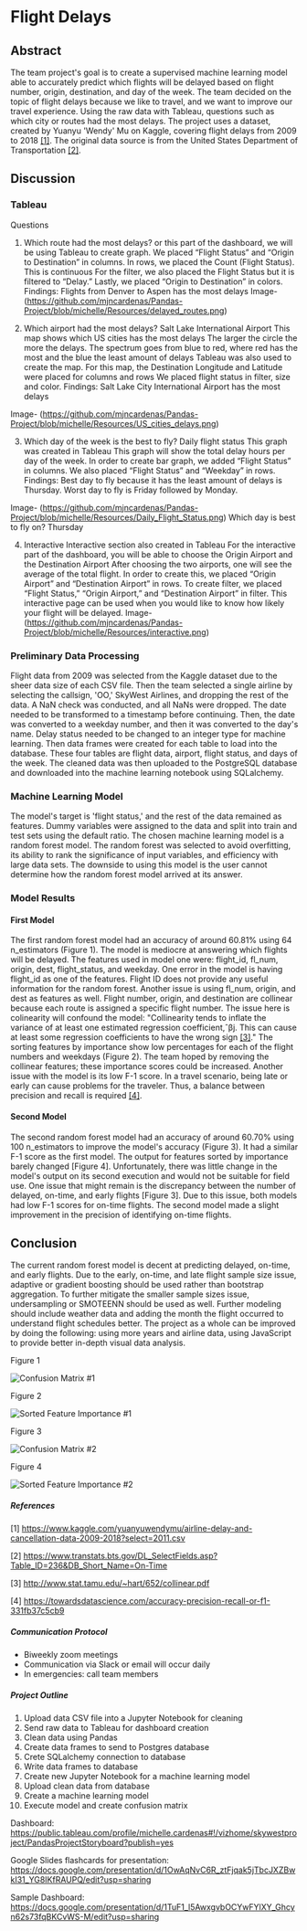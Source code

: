 # Flight Delays


## Abstract

The team project's goal is to create a supervised machine learning model able to accurately predict which flights will be delayed based on flight number, origin, destination, and day of the week. The team decided on the topic of flight delays because we like to travel, and we want to improve our travel experience. Using the raw data with Tableau, questions such as which city or routes had the most delays. The project uses a dataset, created by Yuanyu 'Wendy' Mu on Kaggle, covering flight delays from 2009 to 2018 [[1]](#1). The original data source is from the United States Department of Transportation [[2]](#2).


## Discussion


### Tableau
Questions
1. Which route had the most delays? 
or this part of the dashboard, we will be using Tableau to create graph.
We placed “Flight Status” and “Origin to Destination” in columns.
In rows, we placed the Count (Flight Status). This is continuous
For the filter, we also placed the Flight Status but it is filtered to “Delay.”
Lastly, we placed “Origin to Destination” in colors.
Findings: Flights from Denver to Aspen has the most delays
Image- (https://github.com/mjncardenas/Pandas-Project/blob/michelle/Resources/delayed_routes.png)

2. Which airport had the most delays? Salt Lake International Airport
This map shows which US cities has the most delays
The larger the circle the more the delays.
The spectrum goes from blue to red, where red has the most and the blue the least amount of delays
Tableau was also used to create the map.
For this map, the Destination Longitude and Latitude were placed for columns and rows
We placed flight status in filter, size and color.
Findings: Salt Lake City International Airport has the most delays 

Image- (https://github.com/mjncardenas/Pandas-Project/blob/michelle/Resources/US_cities_delays.png)

3. Which day of the week is the best to fly?
Daily flight status
This graph was created in Tableau
This graph will show the total delay hours per day of the week.
In order to create bar graph, we added “Flight Status” in columns.
We also placed “Flight Status” and “Weekday” in rows.
 Findings: Best day to fly because it has the least amount of delays is Thursday. Worst day to fly is Friday followed by Monday.

Image- (https://github.com/mjncardenas/Pandas-Project/blob/michelle/Resources/Daily_Flight_Status.png)
Which day is best to fly on? Thursday

4. Interactive
Interactive section also created in Tableau
For the interactive part of the dashboard, you will be able to choose the Origin Airport and the Destination Airport
After choosing the two airports, one will see the average of the total flight.
In order to create this, we placed “Origin Airport” and “Destination Airport” in rows.
To create filter, we placed “Flight Status,” “Origin Airport,” and “Destination Airport” in filter. 
This interactive page can be used when you would like to know how likely your flight will be delayed.
Image- (https://github.com/mjncardenas/Pandas-Project/blob/michelle/Resources/interactive.png)



### Preliminary Data Processing

Flight data from 2009 was selected from the Kaggle dataset due to the sheer data size of each CSV file. Then the team selected a single airline by selecting the callsign, 'OO,' SkyWest Airlines, and dropping the rest of the data. A NaN check was conducted, and all NaNs were dropped. The date needed to be transformed to a timestamp before continuing. Then, the date was converted to a weekday number, and then it was converted to the day's name. Delay status needed to be changed to an integer type for machine learning. Then data frames were created for each table to load into the database. These four tables are flight data, airport, flight status, and days of the week. The cleaned data was then uploaded to the PostgreSQL database and downloaded into the machine learning notebook using SQLalchemy.

### Machine Learning Model

The model's target is 'flight status,' and the rest of the data remained as features. Dummy variables were assigned to the data and split into train and test sets using the default ratio. The chosen machine learning model is a random forest model. The random forest was selected to avoid overfitting, its ability to rank the significance of input variables, and efficiency with large data sets. The downside to using this model is the user cannot determine how the random forest model arrived at its answer.

### Model Results

#### First Model

The first random forest model had an accuracy of around 60.81% using 64 n_estimators (Figure 1). The model is mediocre at answering which flights will be delayed. The features used in model one were: flight_id, fl_num, origin, dest, flight_status, and weekday. One error in the model is having flight_id as one of the features. Flight ID does not provide any useful information for the random forest. Another issue is using fl_num, origin, and dest as features as well. Flight number, origin, and destination are collinear because each route is assigned a specific flight number. The issue here is colinearity will confound the model: "Collinearity tends to inflate the variance of at least one estimated regression coefficient,ˆβj. This can cause at least some regression coefficients to have the wrong sign [[3]](#3)." The sorting features by importance show low percentages for each of the flight numbers and weekdays (Figure 2). The team hoped by removing the collinear features; these importance scores could be increased. Another issue with the model is its low F-1 score. In a travel scenario, being late or early can cause problems for the traveler. Thus, a balance between precision and recall is required [[4]](#4).

#### Second Model

The second random forest model had an accuracy of around 60.70% using 100 n_estimators to improve the model's accuracy (Figure 3). It had a similar F-1 score as the first model. The output for features sorted by importance barely changed [Figure 4]. Unfortunately, there was little change in the model's output on its second execution and would not be suitable for field use. One issue that might remain is the discrepancy between the number of delayed, on-time, and early flights [Figure 3]. Due to this issue, both models had low F-1 scores for on-time flights. The second model made a slight improvement in the precision of identifying on-time flights.


## Conclusion

The current random forest model is decent at predicting delayed, on-time, and early flights. Due to the early, on-time, and late flight sample size issue, adaptive or gradient boosting should be used rather than bootstrap aggregation. To further mitigate the smaller sample sizes issue, undersampling or SMOTEENN should be used as well. Further modeling should include weather data and adding the month the flight occurred to understand flight schedules better. The project as a whole can be improved by doing the following: using more years and airline data, using JavaScript to provide better in-depth visual data analysis.


Figure 1





![Confusion Matrix #1](https://github.com/mjncardenas/Pandas-Project/blob/max/Resources/images/random_forest_first_instance_confusion_matrix.png)







Figure 2





![Sorted Feature Importance #1](https://github.com/mjncardenas/Pandas-Project/blob/max/Resources/images/random_forest_first_instance_sorted_features.png)




Figure 3





![Confusion Matrix #2](https://github.com/mjncardenas/Pandas-Project/blob/max/Resources/images/random_forest_second_instance_confusion_matrix.png)







Figure 4



![Sorted Feature Importance #2](https://github.com/mjncardenas/Pandas-Project/blob/max/Resources/images/random_forest_second_instance_sorted_features.png)



##### References

<a id='1'>[1]</a>
https://www.kaggle.com/yuanyuwendymu/airline-delay-and-cancellation-data-2009-2018?select=2011.csv

<a id='2'>[2]</a>
https://www.transtats.bts.gov/DL_SelectFields.asp?Table_ID=236&DB_Short_Name=On-Time

<a id='3'>[3]</a>
http://www.stat.tamu.edu/~hart/652/collinear.pdf

<a id='4'>[4]</a>
https://towardsdatascience.com/accuracy-precision-recall-or-f1-331fb37c5cb9



##### Communication Protocol

* Biweekly zoom meetings
* Communication via Slack or email will occur daily
* In emergencies: call team members

##### Project Outline

1. Upload data CSV file into a Jupyter Notebook for cleaning
2. Send raw data to Tableau for dashboard creation
3. Clean data using Pandas
4. Create data frames to send to Postgres database
5. Crete SQLalchemy connection to database
6. Write data frames to database
7. Create new Jupyter Notebook for a machine learning model
8. Upload clean data from database
9. Create a machine learning model
10. Execute model and create confusion matrix

Dashboard: https://public.tableau.com/profile/michelle.cardenas#!/vizhome/skywestproject/PandasProjectStoryboard?publish=yes

Google Slides flashcards for presentation: https://docs.google.com/presentation/d/1OwAqNvC6R_ztFjqak5jTbcJXZBwkI31_YG8IKfRAUPQ/edit?usp=sharing

Sample Dashboard: https://docs.google.com/presentation/d/1TuF1_l5AwxgvbOCYwFYlXY_Ghcyn62s73fqBKCvWS-M/edit?usp=sharing
